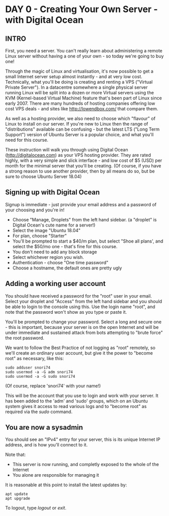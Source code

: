 # DAY 0 - Creating Your Own Server - with Digital Ocean

## INTRO
First, you need a server. You can't really learn about administering a remote Linux server without having a one of your own - so today we're going to buy one!

Through the magic of Linux and virtualisation, it's now possible to get a small Internet server setup almost instantly - and at very low cost. Technically, what you'll be doing is creating and renting a VPS  ("Virtual Private Server"). In a datacentre somewhere a single physical server running Linux will be split into a dozen or more Virtual servers using the KVM (Kernel-based Virtual Machine) feature that's been part of Linux since early 2007. There are many hundreds of hosting companies offering low cost VPS deals - and sites like http://lowendbox.com/ that compare them.

As well as a hosting provider, we also need to choose which "flavour" of Linux to install on our server. If you're new to Linux then the range of "distributions" available can be confusing - but the latest LTS ("Long Term Support") version of Ubuntu Server is a popular choice, and what you'll need for this course. 
 
These instruction will walk you through using Digital Ocean (http://digitalocean.com) as your VPS hosting provider. They are rated highly, with a very simple and slick interface - and low cost of $5 (USD) per month for the minimal server that you'll be creating. (Of course, if you have a strong reason to use another provider, then by all means do so, but be sure to choose Ubuntu Server 18.04)

## Signing up with Digital Ocean
Signup is immediate - just provide your email address and a password of your choosing and you're in!

* Choose "Manage, Droplets" from the left hand sidebar. (a "droplet" is Digital Ocean's cute name for a server!)
* Select the image "Ubuntu 18.04"
* For plan, choose "Starter"
* You'll be prompted to start a $40/m plan, but select "Shoe all plans', and select the $50/mo one - that's fine for this course.
* You don't need to add any block storage
* Select whichever region you wish. 
* Authentication - choose "One time password"
* Choose a hostname, the default ones are pretty ugly

## Adding a working user account
You should have received a password for the "root" user in your email. Select your droplet and "Access" from the left hand sidebar and you should be able to login to the console using this. Use the login name "root", and note that the password won't show as you type or paste it.

You'll be prompted to change your password. Select a long and secure one - this is important, because your server is on the open Internet and will be under immediate and sustained attack from bots attempting to "brute force" the root password.

We want to follow the Best Practice of not logging as "root" remotely, so we'll create an ordinary user account, but give it the power to "become root" as necessary, like this:

    sudo adduser snori74
    sudo usermod -a -G adm snori74
    sudo usermod -a -G sudo snori74

(Of course, replace 'snori74' with your name!) 

This will be the account that you use to login and work with your server. It has been added to the 'adm' and 'sudo' groups, which on an Ubuntu system gives it access to read various logs and to "become root" as required via the _sudo_ command.

## You are now a sysadmin

You should see an "IPv4" entry for your server, this is its unique Internet IP address, and is how you'll connect to it. 

Note that:
* This server is now running, and completly exposed to the whole of the Internet
* You alone are responsible for managing it

It is reasonable at this point to install the latest updates by:

    apt update
    apt upgrade

To logout, type _logout_ or _exit_.

